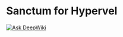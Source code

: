 Sanctum for Hypervel
===

[![Ask DeepWiki](https://deepwiki.com/badge.svg)](https://deepwiki.com/hypervel/jwt)
